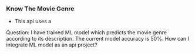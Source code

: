 ### Know The Movie Genre 

- This api uses a 

Question: I have trained ML model which predicts the movie genre according to its description. The current model accuracy is 50%. 
How can I integrate ML model as an api project?

